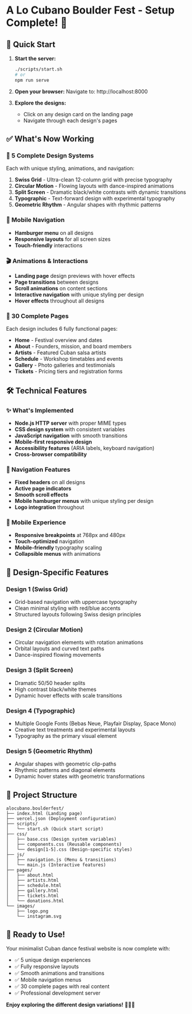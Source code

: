 # A Lo Cubano Boulder Fest - Setup Complete! 🎉

## 🚀 Quick Start

1. **Start the server:**
   ```bash
   ./scripts/start.sh
   # or
   npm run serve
   ```

2. **Open your browser:**
   Navigate to: http://localhost:8000

3. **Explore the designs:**
   - Click on any design card on the landing page
   - Navigate through each design's pages

## ✅ What's Now Working

### 🎨 5 Complete Design Systems
Each with unique styling, animations, and navigation:

1. **Swiss Grid** - Ultra-clean 12-column grid with precise typography
2. **Circular Motion** - Flowing layouts with dance-inspired animations  
3. **Split Screen** - Dramatic black/white contrasts with dynamic transitions
4. **Typographic** - Text-forward design with experimental typography
5. **Geometric Rhythm** - Angular shapes with rhythmic patterns

### 📱 Mobile Navigation
- **Hamburger menu** on all designs
- **Responsive layouts** for all screen sizes
- **Touch-friendly** interactions

### 🎬 Animations & Interactions
- **Landing page** design previews with hover effects
- **Page transitions** between designs
- **Scroll animations** on content sections
- **Interactive navigation** with unique styling per design
- **Hover effects** throughout all designs

### 📄 30 Complete Pages
Each design includes 6 fully functional pages:
- **Home** - Festival overview and dates
- **About** - Founders, mission, and board members
- **Artists** - Featured Cuban salsa artists
- **Schedule** - Workshop timetables and events
- **Gallery** - Photo galleries and testimonials
- **Tickets** - Pricing tiers and registration forms

## 🛠 Technical Features

### ✨ What's Implemented
- **Node.js HTTP server** with proper MIME types
- **CSS design system** with consistent variables
- **JavaScript navigation** with smooth transitions
- **Mobile-first responsive design**
- **Accessibility features** (ARIA labels, keyboard navigation)
- **Cross-browser compatibility**

### 🎯 Navigation Features
- **Fixed headers** on all designs
- **Active page indicators**
- **Smooth scroll effects**
- **Mobile hamburger menus** with unique styling per design
- **Logo integration** throughout

### 📱 Mobile Experience
- **Responsive breakpoints** at 768px and 480px
- **Touch-optimized** navigation
- **Mobile-friendly** typography scaling
- **Collapsible menus** with animations

## 🎨 Design-Specific Features

### Design 1 (Swiss Grid)
- Grid-based navigation with uppercase typography
- Clean minimal styling with red/blue accents
- Structured layouts following Swiss design principles

### Design 2 (Circular Motion)
- Circular navigation elements with rotation animations
- Orbital layouts and curved text paths
- Dance-inspired flowing movements

### Design 3 (Split Screen)
- Dramatic 50/50 header splits
- High contrast black/white themes
- Dynamic hover effects with scale transitions

### Design 4 (Typographic)
- Multiple Google Fonts (Bebas Neue, Playfair Display, Space Mono)
- Creative text treatments and experimental layouts
- Typography as the primary visual element

### Design 5 (Geometric Rhythm)
- Angular shapes with geometric clip-paths
- Rhythmic patterns and diagonal elements
- Dynamic hover states with geometric transformations

## 📁 Project Structure

```
alocubano.boulderfest/
├── index.html (Landing page)
├── vercel.json (Deployment configuration)
├── scripts/
│   └── start.sh (Quick start script)
├── css/
│   ├── base.css (Design system variables)
│   ├── components.css (Reusable components)
│   └── design[1-5].css (Design-specific styles)
├── js/
│   ├── navigation.js (Menu & transitions)
│   └── main.js (Interactive features)
├── pages/
│   ├── about.html
│   ├── artists.html
│   ├── schedule.html
│   ├── gallery.html
│   ├── tickets.html
│   └── donations.html
└── images/
    ├── logo.png
    └── instagram.svg
```

## 🎉 Ready to Use!

Your minimalist Cuban dance festival website is now complete with:
- ✅ 5 unique design experiences
- ✅ Fully responsive layouts
- ✅ Smooth animations and transitions
- ✅ Mobile navigation menus
- ✅ 30 complete pages with real content
- ✅ Professional development server

**Enjoy exploring the different design variations!** 🎵💃🕺